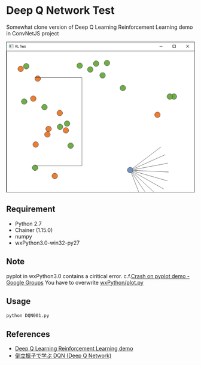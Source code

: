# Deep Q Network Test
Somewhat clone version of Deep Q Learning Reinforcement Learning demo in ConvNetJS project

<img src="https://raw.githubusercontent.com/Chachay/DeepQNetworkTest/master/demo.png">

## Requirement
- Python 2.7
- Chainer (1.15.0)
- numpy
- wxPython3.0-win32-py27

## Note
pyplot in wxPython3.0 contains a ciritical error. c.f.[Crash on pyplot demo \- Google Groups](https://groups.google.com/forum/#!msg/wxpython-users/VGBZ2Uiv864/BlWfCz_Q_mAJ)
You have to overwrite [wxPython/plot\.py](https://github.com/wxWidgets/wxPython/blob/master/wx/lib/plot.py)

## Usage
```
python DQN001.py
```

## References
- [Deep Q Learning Reinforcement Learning demo](http://cs.stanford.edu/people/karpathy/convnetjs/demo/rldemo.html)
- [倒立振子で学ぶ DQN (Deep Q Network)](http://qiita.com/ashitani/items/bb393e24c20e83e54577)
